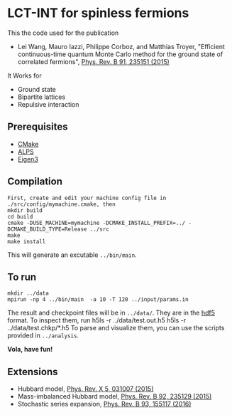 LCT-INT for spinless fermions
=============================
This the code used for the publication
- Lei Wang, Mauro Iazzi, Philippe Corboz, and Matthias Troyer, "Efficient continuous-time quantum Monte Carlo method for the ground state of correlated fermions", [Phys. Rev. B 91, 235151 (2015)](http://dx.doi.org/10.1103/PhysRevB.91.235151)

It Works for
- Ground state 
- Bipartite lattices 
- Repulsive interaction 

## Prerequisites
- [CMake](https://cmake.org)
- [ALPS](http://alps.comp-phys.org)
- [Eigen3](http://eigen.tuxfamily.org)

## Compilation
    First, create and edit your machine config file in ./src/config/mymachine.cmake, then 
    mkdir build 
    cd build 
    cmake -DUSE_MACHINE=mymachine -DCMAKE_INSTALL_PREFIX=../ -DCMAKE_BUILD_TYPE=Release ../src
    make 
    make install 
This will generate an excutable `../bin/main`.  

## To run
    mkdir ../data 
    mpirun -np 4 ../bin/main  -a 10 -T 120 ../input/params.in 
The result and checkpoint files will be in `../data/`. They are in the [hdf5](https://www.hdfgroup.org/HDF5/) format. 
To inspect them, run 
    h5ls -r ../data/test.out.h5
    h5ls -r ../data/test.chkp/*.h5
To parse and visualize them, you can use the scripts provided in `../analysis`.

**Vola, have fun!**


## Extensions 
- Hubbard model, [Phys. Rev. X 5, 031007 (2015)](http://dx.doi.org/10.1103/PhysRevX.5.031007)
- Mass-imbalanced Hubbard model, [Phys. Rev. B 92, 235129 (2015)](http://dx.doi.org/10.1103/PhysRevB.92.235129)
- Stochastic series expansion, [Phys. Rev. B 93, 155117 (2016)](http://dx.doi.org/10.1103/PhysRevB.93.155117)
